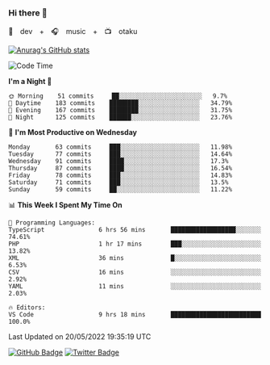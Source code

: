 ### Hi there 👋

🚀　dev　+　🎧　music　+　📺　otaku


[![Anurag's GitHub stats](https://github-readme-stats.vercel.app/api?username=koheitasaka&count_private=true&show_icons=true&theme=monokai)](https://github.com/koheitasaka/github-readme-stats)

<!--START_SECTION:waka-->
![Code Time](http://img.shields.io/badge/Code%20Time-0%20secs-blue)

**I'm a Night 🦉** 

```text
🌞 Morning    51 commits     ██░░░░░░░░░░░░░░░░░░░░░░░   9.7% 
🌆 Daytime    183 commits    ████████░░░░░░░░░░░░░░░░░   34.79% 
🌃 Evening    167 commits    ████████░░░░░░░░░░░░░░░░░   31.75% 
🌙 Night      125 commits    ██████░░░░░░░░░░░░░░░░░░░   23.76%

```
📅 **I'm Most Productive on Wednesday** 

```text
Monday       63 commits     ███░░░░░░░░░░░░░░░░░░░░░░   11.98% 
Tuesday      77 commits     ███░░░░░░░░░░░░░░░░░░░░░░   14.64% 
Wednesday    91 commits     ████░░░░░░░░░░░░░░░░░░░░░   17.3% 
Thursday     87 commits     ████░░░░░░░░░░░░░░░░░░░░░   16.54% 
Friday       78 commits     ███░░░░░░░░░░░░░░░░░░░░░░   14.83% 
Saturday     71 commits     ███░░░░░░░░░░░░░░░░░░░░░░   13.5% 
Sunday       59 commits     ██░░░░░░░░░░░░░░░░░░░░░░░   11.22%

```


📊 **This Week I Spent My Time On** 

```text
💬 Programming Languages: 
TypeScript               6 hrs 56 mins       ██████████████████░░░░░░░   74.61% 
PHP                      1 hr 17 mins        ███░░░░░░░░░░░░░░░░░░░░░░   13.82% 
XML                      36 mins             █░░░░░░░░░░░░░░░░░░░░░░░░   6.53% 
CSV                      16 mins             ░░░░░░░░░░░░░░░░░░░░░░░░░   2.92% 
YAML                     11 mins             ░░░░░░░░░░░░░░░░░░░░░░░░░   2.03%

🔥 Editors: 
VS Code                  9 hrs 18 mins       █████████████████████████   100.0%

```


 Last Updated on 20/05/2022 19:35:19 UTC
<!--END_SECTION:waka-->

[![GitHub Badge](https://img.shields.io/badge/GitHub-100000?style=for-the-badge&logo=github&logoColor=white)](https://github.com/koheitasaka)
[![Twitter Badge](https://img.shields.io/badge/Twitter-1DA1F2?style=for-the-badge&logo=twitter&logoColor=white)](https://twitter.com/sleep_asleep_)
